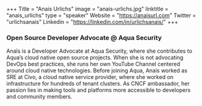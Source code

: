 +++
Title = "Anais Urlichs"
image = "anais-urlichs.jpg"
linktitle = "anais_urlichs"
type = "speaker"
Website = "https://anaisurl.com"
Twitter = "urlichsanais"
Linkedin = "https://linkedin.com/in/urlichsanais/"
+++

### Open Source Developer Advocate @ Aqua Security
Anaïs is a Developer Advocate at Aqua Security, where she contributes to Aqua’s cloud native open source projects. When she is not advocating DevOps best practices, she runs her own YouTube Channel centered around cloud native technologies. Before joining Aqua, Anais worked as SRE at Civo, a cloud native service provider, where she worked on infrastructure for hundreds of tenant clusters. As CNCF ambassador, her passion lies in making tools and platforms more accessible to developers and community members.